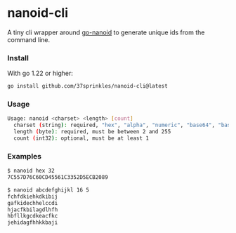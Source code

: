 # nanoid-cli

A tiny cli wrapper around [go-nanoid](https://github.com/jaevor/go-nanoid) to generate unique ids from the command line.

### Install

With go 1.22 or higher:

```sh
go install github.com/37sprinkles/nanoid-cli@latest
```

### Usage

```sh
Usage: nanoid <charset> <length> [count]
  charset (string): required, "hex", "alpha", "numeric", "base64", "base90" or a string of characters
  length (byte): required, must be between 2 and 255
  count (int32): optional, must be at least 1
```

### Examples

```sh
$ nanoid hex 32
7C557D76C60CD45561C3352D5ECB2089
```

```sh
$ nanoid abcdefghijkl 16 5
fchfdkiehkdkibij
gafkidechhelccdi
hjacfkbilagdlhfh
hbfllkgcdkeacfkc
jehidagfhhkkbaji
```
